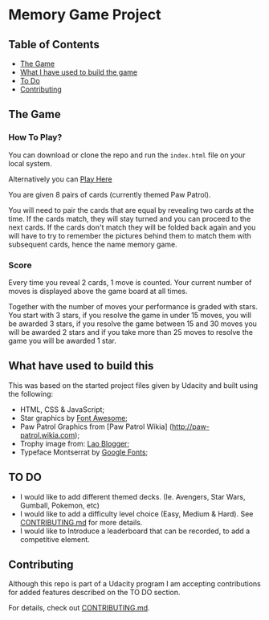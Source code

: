 # Memory Game Project

## Table of Contents

* [The Game](#thegame)
* [What I have used to build the game](#tools)
* [To Do](#todo)
* [Contributing](#contributing)


## <a name="thegame"></a>The Game

### How To Play?

You can download or clone the repo and run the `index.html` file on your local system.

Alternatively you can [Play Here](https://rodcunha.github.io/memory-game/)

You are given 8 pairs of cards (currently themed Paw Patrol).

You will need to pair the cards that are equal by revealing two cards at the time. If the cards match, they will stay turned and you can proceed to the next cards. If the cards don't match they will be folded back again and you will have to try to remember the pictures behind them to match them with subsequent cards, hence the name memory game.

### Score

Every time you reveal 2 cards, 1 move is counted. Your current number of moves is displayed above the game board at all times.

Together with the number of moves your performance is graded with stars. You start with 3 stars, if you resolve the game in under 15 moves, you will be awarded 3 stars, if you resolve the game between 15 and 30 moves you will be awarded 2 stars and if you take more than 25 moves to resolve the game you will be awarded 1 star.

## <a name="tools"></a>What have used to build this

This was based on the started project files given by Udacity and built using the following:

  * HTML, CSS & JavaScript;
  * Star graphics by [Font Awesome](https://fontawesome.com/);
  * Paw Patrol Graphics from [Paw Patrol Wikia] (http://paw-patrol.wikia.com);
  * Trophy image from: [Lao Blogger](http://laoblogger.com);
  * Typeface Montserrat by [Google Fonts](https://fonts.google.com);

## <a name="todo"></a>TO DO

 * I would like to add different themed decks. (Ie. Avengers, Star Wars, Gumball, Pokemon, etc)
 * I would like to add a difficulty level choice (Easy, Medium & Hard). See [CONTRIBUTING.md](CONTRIBUTING.md) for more details.
 * I would like to Introduce a leaderboard that can be recorded, to add a competitive element.

## Contributing

Although this repo is part of a Udacity program I am accepting contributions for added features described on the TO DO section.

For details, check out [CONTRIBUTING.md](CONTRIBUTING.md).
